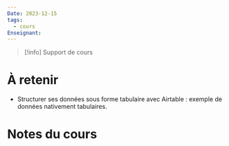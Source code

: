 ```yaml
---
Date: 2023-12-15
tags:
  - cours
Enseignant:
---
```

> [!info] Support de cours
> 

# À retenir
- Structurer ses données sous forme tabulaire avec Airtable : exemple de données nativement tabulaires.
# Notes du cours 